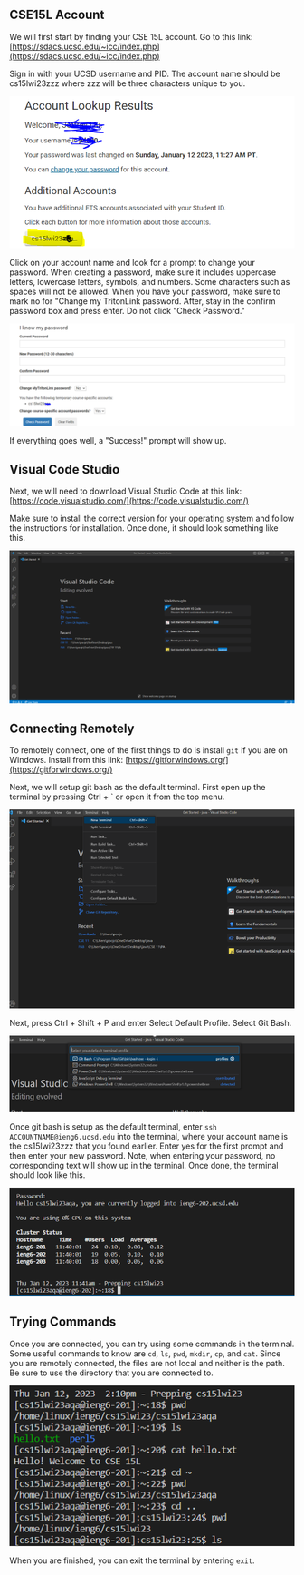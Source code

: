 ## CSE15L Account
We will first start by finding your CSE 15L account.
Go to this link: [https://sdacs.ucsd.edu/~icc/index.php](https://sdacs.ucsd.edu/~icc/index.php)

Sign in with your UCSD username and PID. The account name should be cs15lwi23zzz where zzz will be three characters unique to you.

![15L account](https://github.com/jliu0140/cse15l-lab-reports/blob/main/15L%20account.png)

Click on your account name and look for a prompt to change your password. When creating a password, make sure it includes uppercase letters, lowercase letters, symbols, and numbers. Some characters such as spaces will not be allowed. When you have your password, make sure to mark no for "Change my TritonLink password. After, stay in the confirm password box and press enter. Do not click "Check Password."

![Image](https://github.com/jliu0140/cse15l-lab-reports/blob/main/password%20change.PNG)

If everything goes well, a "Success!" prompt will show up.
## Visual Code Studio
Next, we will need to download Visual Studio Code at this link: [https://code.visualstudio.com/](https://code.visualstudio.com/)

Make sure to install the correct version for your operating system and follow the instructions for installation. Once done, it should look something like this.

![Image](https://github.com/jliu0140/cse15l-lab-reports/blob/main/vs%20code.PNG)
## Connecting Remotely
To remotely connect, one of the first things to do is install `git` if you are on Windows. Install from this link: [https://gitforwindows.org/](https://gitforwindows.org/)

Next, we will setup git bash as the default terminal. First open up the terminal by pressing Ctrl + ` or open it from the top menu.

![Image](https://github.com/jliu0140/cse15l-lab-reports/blob/main/open%20terminal.PNG)

Next, press Ctrl + Shift + P and enter Select Default Profile. Select Git Bash.

![Image](https://github.com/jliu0140/cse15l-lab-reports/blob/main/git%20bash.PNG)

Once git bash is setup as the default terminal, enter `ssh ACCOUNTNAME@ieng6.ucsd.edu` into the terminal, where your account name is the cs15lwi23zzz that you found earlier. Enter yes for the first prompt and then enter your new password. Note, when entering your password, no corresponding text will show up in the terminal. Once done, the terminal should look like this.

![Image](https://github.com/jliu0140/cse15l-lab-reports/blob/main/terminal.PNG)
## Trying Commands
Once you are connected, you can try using some commands in the terminal. Some useful commands to know are `cd`, `ls`, `pwd`, `mkdir`, `cp`, and `cat`. Since you are remotely connected, the files are not local and neither is the path. Be sure to use the directory that you are connected to.

![Image](https://github.com/jliu0140/cse15l-lab-reports/blob/main/commands.PNG)

When you are finished, you can exit the terminal by entering `exit`.
